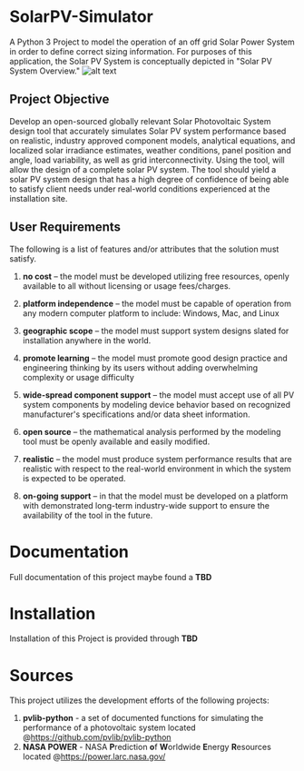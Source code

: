 # SolarPV-Simulator
A Python 3 Project to model the operation of an off grid Solar Power System in order to define correct sizing information.
For purposes of this application, the Solar PV System is conceptually depicted in "Solar PV System Overview."
![alt text](https://github.com/itprorh66/SolarPV-Simulator/blob/master/SolarPV%20System%20Overview.jpg "Solar PV System Overview")

## Project Objective
Develop an open-sourced globally relevant Solar Photovoltaic System design tool that accurately simulates Solar PV system performance based on realistic, industry approved component models, analytical equations, and localized solar irradiance estimates, weather conditions, panel position and angle, load variability, as well as grid interconnectivity.  Using the tool, will allow the design of a complete solar PV system.  The tool should yield a solar PV system design that has a high degree of confidence of being able to satisfy client needs under real-world conditions experienced at the installation site.

## User Requirements
The following is a list of features and/or attributes that the solution must satisfy.

1. **no cost** – the model must be developed utilizing free resources, openly available to all without licensing or usage fees/charges.

2. **platform independence** – the model must be capable of operation from any modern computer platform to include: Windows, Mac, and Linux

3. **geographic scope** – the model must support system designs slated for installation anywhere in the world.

4. **promote learning** – the model must promote good design practice and engineering thinking by its users without adding overwhelming complexity or usage difficulty

5. **wide-spread component support** – the model must accept use of all PV system components by modeling device behavior based on recognized manufacturer's specifications and/or data sheet information.

6. **open source** – the mathematical analysis performed by the modeling tool must be openly available and easily modified.

7. **realistic** – the model must produce system performance results that are realistic with respect to the real-world environment in which the system is expected to be operated.

8. **on-going support** – in that the model must be developed on a platform with demonstrated long-term industry-wide support to ensure the availability of the tool in the future. 

# Documentation
Full documentation of this project maybe found a **TBD**

# Installation
Installation of this Project is provided through **TBD**

# Sources
This project utilizes the development efforts of the following projects:

1. **pvlib-python** - a set of documented functions for simulating the performance of a photovoltaic system located  @https://github.com/pvlib/pvlib-python
2. **NASA POWER** - NASA **P**rediction **o**f **W**orldwide **E**nergy **R**esources located @https://power.larc.nasa.gov/



